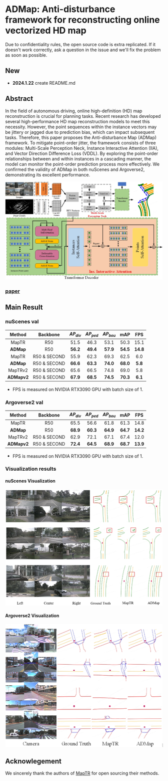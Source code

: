 # ADMap: Anti-disturbance framework for reconstructing online vectorized HD map
Due to confidentiality rules, the open source code is extra replicated. If it doesn't work correctly, ask a question in the issue and we'll fix the problem as soon as possible.
## New
+ **2024.1.22**   create README.md

## Abstract
In the field of autonomous driving, online high-definition (HD) map reconstruction is crucial for planning tasks. Recent research has developed several high-performance HD map reconstruction models to meet this necessity. However, the point sequences within the instance vectors may be jittery or jagged due to prediction bias, which can impact subsequent tasks. Therefore, this paper proposes the Anti-disturbance Map (ADMap) framework. To mitigate point-order jitter, the framework consists of three modules: Multi-Scale Perception Neck, Instance Interactive Attention (IIA), and Vector Direction Difference Loss (VDDL). By exploring the point-order relationships between and within instances in a cascading manner, the model can monitor the point-order prediction process more effectively. We confirmed the validity of ADMap in both nuScenes and Argoverse2, demonstrating its excellent performance.

 ![pipeline](./arch.png)

### [paper]()

## Main Result
### nuScenes val
| Method                 | Backbone                                            | $AP_{div}$       |  $AP_{ped}$        |  $AP_{bou}$        | mAP        | FPS        |
| :----------------------: | :---------------------------------------------------: | :----------: | :----------: | :----------: | :----------: | :----------: |
| MapTR    | R50 | 51.5       | 46.3      | 53.1     | 50.3    | 15.1 |
| **ADMap**  | R50 | **56.2**     | **49.4**    | **57.9**    | **54.5**    | **14.8**    |
| MapTR    | R50 & SECOND | 55.9       | 62.3      | 69.3      | 62.5      | 6.0    |
| **ADMap**   | R50 & SECOND | **66.6**     | **63.3**    | **74.0**    | **68.0**    | **5.8**    |
| MapTRv2  | R50 & SECOND | 65.6      | 66.5     | 74.8   | 69.0   | 5.8  |
| **ADMapv2**  | R50 & SECOND   | **67.9**     | **68.5**    | **74.5**    | **70.3**    | **6.1**    |
-  <sup></sup> FPS is measured on NVIDIA RTX3090 GPU with batch size of 1.

### Argoverse2 val
| Method                 | Backbone                                            | $AP_{div}$       |  $AP_{ped}$        |  $AP_{bou}$        | mAP        | FPS        |
| :----------------------: | :---------------------------------------------------: | :----------: | :----------: | :----------: | :----------: | :----------: |
| MapTR    | R50 | 65.5       | 56.6      | 61.8     | 61.3    | 14.8 |
| **ADMap**  | R50 | **68.9**     | **60.3**    | **64.9**    | **64.7**    | **14.2**    |
| MapTRv2  | R50 & SECOND | 62.9      | 72.1     | 67.1   | 67.4   | 12.0  |
| **ADMapv2**  | R50 & SECOND   | **72.4**     | **64.5**    | **68.9**    | **68.7**    | **13.9**    |

-  <sup></sup> FPS is measured on NVIDIA RTX3090 GPU with batch size of 1.

### Visualization results
#### nuScenes Visualization
![nuScenes Visualization](./vis_1.png)

#### Argoverse2 Visualization
![Argoverse2 Visualization](./vis_2.png)


## Acknowlegement
We sincerely thank the authors of [MapTR](https://github.com/hustvl/MapTR) for open sourcing their methods.
